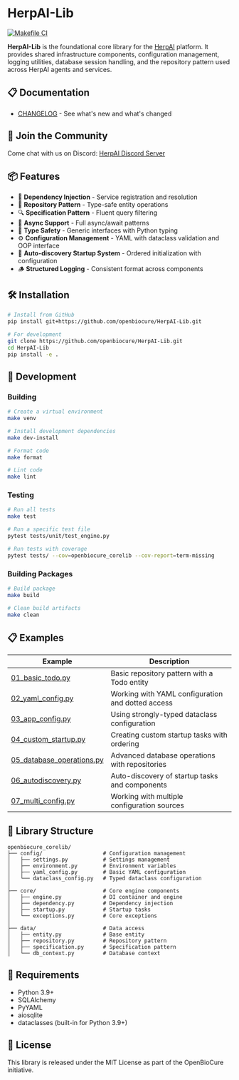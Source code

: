 # HerpAI-Lib

[![Makefile CI](https://github.com/openbiocure/HerpAI-Lib/actions/workflows/makefile.yml/badge.svg)](https://github.com/openbiocure/HerpAI-Lib/actions/workflows/makefile.yml)

**HerpAI-Lib** is the foundational core library for the [HerpAI](https://github.com/openbiocure/HerpAI) platform. It provides shared infrastructure components, configuration management, logging utilities, database session handling, and the repository pattern used across HerpAI agents and services.

## 📋 Documentation

- [CHANGELOG](CHANGELOG.md) - See what's new and what's changed

## 💬 Join the Community

Come chat with us on Discord: [HerpAI Discord Server](https://discord.gg/72dWs7J9)

## 📦 Features

- 🧠 **Dependency Injection** - Service registration and resolution
- 🔄 **Repository Pattern** - Type-safe entity operations
- 🔍 **Specification Pattern** - Fluent query filtering
- 🧵 **Async Support** - Full async/await patterns
- 📝 **Type Safety** - Generic interfaces with Python typing
- ⚙️ **Configuration Management** - YAML with dataclass validation and OOP interface
- 🚀 **Auto-discovery Startup System** - Ordered initialization with configuration
- 🪵 **Structured Logging** - Consistent format across components

## 🛠️ Installation

```bash
# Install from GitHub
pip install git+https://github.com/openbiocure/HerpAI-Lib.git

# For development
git clone https://github.com/openbiocure/HerpAI-Lib.git
cd HerpAI-Lib
pip install -e .
```

## 🧪 Development

### Building

```bash
# Create a virtual environment
make venv

# Install development dependencies
make dev-install

# Format code
make format

# Lint code
make lint
```

### Testing

```bash
# Run all tests
make test

# Run a specific test file
pytest tests/unit/test_engine.py

# Run tests with coverage
pytest tests/ --cov=openbiocure_corelib --cov-report=term-missing
```

### Building Packages

```bash
# Build package
make build

# Clean build artifacts
make clean
```

## 📋 Examples

| Example | Description |
|---------|-------------|
| [01_basic_todo.py](examples/01_basic_todo.py) | Basic repository pattern with a Todo entity |
| [02_yaml_config.py](examples/02_yaml_config.py) | Working with YAML configuration and dotted access |
| [03_app_config.py](examples/03_app_config.py) | Using strongly-typed dataclass configuration |
| [04_custom_startup.py](examples/04_custom_startup.py) | Creating custom startup tasks with ordering |
| [05_database_operations.py](examples/05_database_operations.py) | Advanced database operations with repositories |
| [06_autodiscovery.py](examples/06_autodiscovery.py) | Auto-discovery of startup tasks and components |
| [07_multi_config.py](examples/07_multi_config.py) | Working with multiple configuration sources |

## 📁 Library Structure

```
openbiocure_corelib/
├── config/                   # Configuration management
│   ├── settings.py           # Settings management
│   ├── environment.py        # Environment variables
│   ├── yaml_config.py        # Basic YAML configuration
│   └── dataclass_config.py   # Typed dataclass configuration
│
├── core/                     # Core engine components
│   ├── engine.py             # DI container and engine
│   ├── dependency.py         # Dependency injection
│   ├── startup.py            # Startup tasks
│   └── exceptions.py         # Core exceptions
│
├── data/                     # Data access
│   ├── entity.py             # Base entity
│   ├── repository.py         # Repository pattern
│   ├── specification.py      # Specification pattern
│   └── db_context.py         # Database context
```

## 🧪 Requirements

- Python 3.9+
- SQLAlchemy
- PyYAML
- aiosqlite
- dataclasses (built-in for Python 3.9+)

## 📝 License

This library is released under the MIT License as part of the OpenBioCure initiative.
